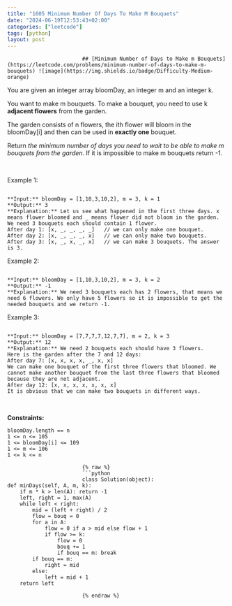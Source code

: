 ```yaml
---
title: "1605 Minimum Number Of Days To Make M Bouquets"
date: "2024-06-19T12:53:43+02:00"
categories: ["leetcode"]
tags: [python]
layout: post
---
```



                            ## [Minimum Number of Days to Make m Bouquets](https://leetcode.com/problems/minimum-number-of-days-to-make-m-bouquets) ![image](https://img.shields.io/badge/Difficulty-Medium-orange)

You are given an integer array bloomDay, an integer m and an integer k.

You want to make m bouquets. To make a bouquet, you need to use k **adjacent flowers** from the garden.

The garden consists of n flowers, the ith flower will bloom in the bloomDay[i] and then can be used in **exactly one** bouquet.

Return *the minimum number of days you need to wait to be able to make *m* bouquets from the garden*. If it is impossible to make m bouquets return -1.

 

Example 1:

```

**Input:** bloomDay = [1,10,3,10,2], m = 3, k = 1
**Output:** 3
**Explanation:** Let us see what happened in the first three days. x means flower bloomed and _ means flower did not bloom in the garden.
We need 3 bouquets each should contain 1 flower.
After day 1: [x, _, _, _, _]   // we can only make one bouquet.
After day 2: [x, _, _, _, x]   // we can only make two bouquets.
After day 3: [x, _, x, _, x]   // we can make 3 bouquets. The answer is 3.

```

Example 2:

```

**Input:** bloomDay = [1,10,3,10,2], m = 3, k = 2
**Output:** -1
**Explanation:** We need 3 bouquets each has 2 flowers, that means we need 6 flowers. We only have 5 flowers so it is impossible to get the needed bouquets and we return -1.

```

Example 3:

```

**Input:** bloomDay = [7,7,7,7,12,7,7], m = 2, k = 3
**Output:** 12
**Explanation:** We need 2 bouquets each should have 3 flowers.
Here is the garden after the 7 and 12 days:
After day 7: [x, x, x, x, _, x, x]
We can make one bouquet of the first three flowers that bloomed. We cannot make another bouquet from the last three flowers that bloomed because they are not adjacent.
After day 12: [x, x, x, x, x, x, x]
It is obvious that we can make two bouquets in different ways.

```

 

**Constraints:**

	bloomDay.length == n
	1 <= n <= 105
	1 <= bloomDay[i] <= 109
	1 <= m <= 106
	1 <= k <= n

                            {% raw %}
                            ```python
                            class Solution(object):
    def minDays(self, A, m, k):
        if m * k > len(A): return -1
        left, right = 1, max(A)
        while left < right:
            mid = (left + right) / 2
            flow = bouq = 0
            for a in A:
                flow = 0 if a > mid else flow + 1
                if flow >= k:
                    flow = 0
                    bouq += 1
                    if bouq == m: break
            if bouq == m:
                right = mid
            else:
                left = mid + 1
        return left
        
                            {% endraw %}
                            